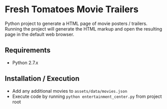 # Fresh Tomatoes Movie Trailers
Python project to generate a HTML page of movie posters / trailers.
Running the project will generate the HTML markup and open the resulting
page in the default web browser.

## Requirements
- Python 2.7.x

## Installation / Execution
- Add any additional movies to `assets/data/movies.json`
- Execute code by running `python entertainment_center.py` from project root
